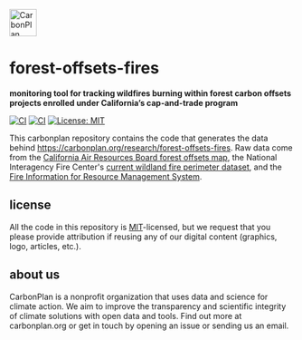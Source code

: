 <p align="left" >
<a href='https://carbonplan.org'>
<picture>
  <source media="(prefers-color-scheme: dark)" srcset="https://carbonplan-assets.s3.amazonaws.com/monogram/light-small.png">
  <img alt="CarbonPlan monogram." height="48" src="https://carbonplan-assets.s3.amazonaws.com/monogram/dark-small.png">
</picture>
</a>
</p>


# forest-offsets-fires

**monitoring tool for tracking wildfires burning within forest carbon offsets projects enrolled under California’s cap-and-trade program**

[![CI](https://github.com/carbonplan/forest-offsets-fires/actions/workflows/nifc-perimeters.yaml/badge.svg)](https://github.com/carbonplan/forest-offsets-fires/actions/workflows/nifc-perimeters.yaml)
[![CI](https://github.com/carbonplan/forest-offsets-fires/actions/workflows/firms-nrt.yaml/badge.svg)](https://github.com/carbonplan/forest-offsets-fires/actions/workflows/firms-nrt.yaml)
[![License: MIT](https://img.shields.io/badge/License-MIT-blue.svg)](https://opensource.org/licenses/MIT)

This carbonplan repository contains the code that generates the data behind https://carbonplan.org/research/forest-offsets-fires.
Raw data come from the [California Air Resources Board forest offsets map](https://webmaps.arb.ca.gov/ARBOCIssuanceMap/), the National Interagency Fire Center's [current wildland fire perimeter dataset](https://data-nifc.opendata.arcgis.com/datasets/nifc::wfigs-current-interagency-fire-perimeters/about), and the [Fire Information for Resource Management System](https://firms.modaps.eosdis.nasa.gov/).

## license

All the code in this repository is [MIT](https://choosealicense.com/licenses/mit/)-licensed, but we request that you please provide attribution if reusing any of our digital content (graphics, logo, articles, etc.).

## about us

CarbonPlan is a nonprofit organization that uses data and science for climate action.
We aim to improve the transparency and scientific integrity of climate solutions with open data and tools.
Find out more at carbonplan.org or get in touch by opening an issue or sending us an email.

